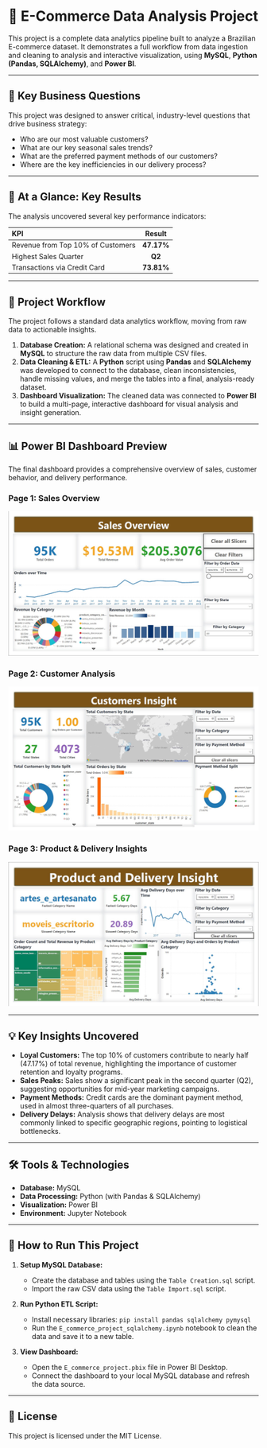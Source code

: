 # 🛒 E-Commerce Data Analysis Project

This project is a complete data analytics pipeline built to analyze a Brazilian E-commerce dataset. It demonstrates a full workflow from data ingestion and cleaning to analysis and interactive visualization, using **MySQL**, **Python (Pandas, SQLAlchemy)**, and **Power BI**.

---
## 💼 Key Business Questions
This project was designed to answer critical, industry-level questions that drive business strategy:
* Who are our most valuable customers?
* What are our key seasonal sales trends?
* What are the preferred payment methods of our customers?
* Where are the key inefficiencies in our delivery process?

---
## 🎯 At a Glance: Key Results
The analysis uncovered several key performance indicators:

| KPI | Result |
| :-------------------------------------- | :-----------------: |
| Revenue from Top 10% of Customers | **47.17%** |
| Highest Sales Quarter | **Q2** |
| Transactions via Credit Card | **73.81%** |

---
## 🔄 Project Workflow
The project follows a standard data analytics workflow, moving from raw data to actionable insights.

1. **Database Creation:** A relational schema was designed and created in **MySQL** to structure the raw data from multiple CSV files.
2. **Data Cleaning & ETL:** A **Python** script using **Pandas** and **SQLAlchemy** was developed to connect to the database, clean inconsistencies, handle missing values, and merge the tables into a final, analysis-ready dataset.
3. **Dashboard Visualization:** The cleaned data was connected to **Power BI** to build a multi-page, interactive dashboard for visual analysis and insight generation.

---
## 📊 Power BI Dashboard Preview
The final dashboard provides a comprehensive overview of sales, customer behavior, and delivery performance.

### Page 1: Sales Overview
![Sales Overview](Page1.png)

### Page 2: Customer Analysis
![Customer Analysis](Page2.png)

### Page 3: Product & Delivery Insights
![Product & Delivery Insights](Page3.png)

---
## 💡 Key Insights Uncovered

* **Loyal Customers:** The top 10% of customers contribute to nearly half (47.17%) of total revenue, highlighting the importance of customer retention and loyalty programs.
* **Sales Peaks:** Sales show a significant peak in the second quarter (Q2), suggesting opportunities for mid-year marketing campaigns.
* **Payment Methods:** Credit cards are the dominant payment method, used in almost three-quarters of all purchases.
* **Delivery Delays:** Analysis shows that delivery delays are most commonly linked to specific geographic regions, pointing to logistical bottlenecks.

---
## 🛠️ Tools & Technologies
* **Database:** MySQL  
* **Data Processing:** Python (with Pandas & SQLAlchemy)  
* **Visualization:** Power BI  
* **Environment:** Jupyter Notebook  

---
## 🚀 How to Run This Project

1. **Setup MySQL Database:**
   * Create the database and tables using the `Table Creation.sql` script.
   * Import the raw CSV data using the `Table Import.sql` script.

2. **Run Python ETL Script:**
   * Install necessary libraries: `pip install pandas sqlalchemy pymysql`
   * Run the `E_commerce_project_sqlalchemy.ipynb` notebook to clean the data and save it to a new table.

3. **View Dashboard:**
   * Open the `E_commerce_project.pbix` file in Power BI Desktop.
   * Connect the dashboard to your local MySQL database and refresh the data source.

---
## 📜 License
This project is licensed under the MIT License.
